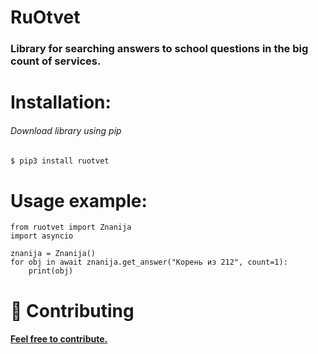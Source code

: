 # RuOtvet
### Library for searching answers to school questions in the big count of services.

# Installation:

###### Download library using pip
```bash
$ pip3 install ruotvet
```

# Usage example:
```python3
from ruotvet import Znanija
import asyncio

znanija = Znanija()
for obj in await znanija.get_answer("Корень из 212", count=1):
    print(obj)
```
# 🤝 Contributing
#### <a href="https://github.com/ruotvet/ruotvet/graphs/contributors" align=center>Feel free to contribute.</a>
